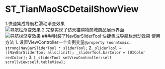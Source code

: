 # ST_TianMaoSCDetailShowView
1.快速集成导航栏滑动渐变效果  
![导航栏渐变效果](https://github.com/strivever/ST_TianMaoSCDetailShowView/blob/master/STNavBar/GIF/3.6__TM_02.gif)
2.完整实现了仿天猫购物商城商品展示界面  
![导航栏渐变效果](https://github.com/strivever/ST_TianMaoSCDetailShowView/blob/master/STNavBar/GIF/3.6__TM_03.gif)
####封装了NavBarSliderTool 快捷集成导航栏滑动效果  使用方法 1. 设置ViewController一个实例变量`@property (nonatomic, strong)NavBarSliderTool * sliderTool;` 2.`_sliderTool = [[NavBarSliderTool alloc]init]; _sliderTool.barColor = [UIColor redColor];` 3. `[_sliderTool setViewController:self scrollview:self.tableView];`

